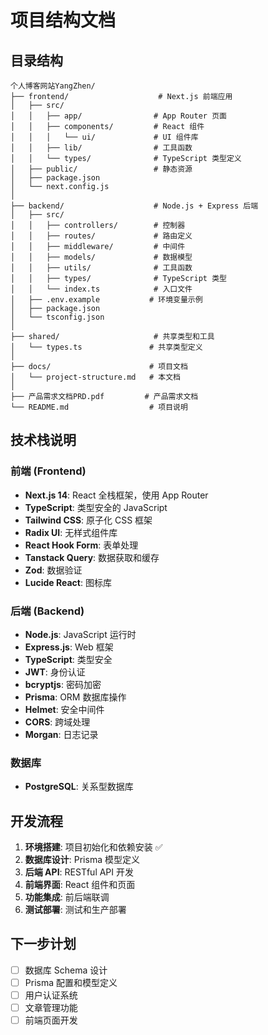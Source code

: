 # 项目结构文档

## 目录结构

```
个人博客网站YangZhen/
├── frontend/                    # Next.js 前端应用
│   ├── src/
│   │   ├── app/                # App Router 页面
│   │   ├── components/         # React 组件
│   │   │   └── ui/             # UI 组件库
│   │   ├── lib/                # 工具函数
│   │   └── types/              # TypeScript 类型定义
│   ├── public/                 # 静态资源
│   ├── package.json
│   └── next.config.js
│
├── backend/                    # Node.js + Express 后端
│   ├── src/
│   │   ├── controllers/        # 控制器
│   │   ├── routes/             # 路由定义
│   │   ├── middleware/         # 中间件
│   │   ├── models/             # 数据模型
│   │   ├── utils/              # 工具函数
│   │   ├── types/              # TypeScript 类型
│   │   └── index.ts            # 入口文件
│   ├── .env.example           # 环境变量示例
│   ├── package.json
│   └── tsconfig.json
│
├── shared/                     # 共享类型和工具
│   └── types.ts               # 共享类型定义
│
├── docs/                      # 项目文档
│   └── project-structure.md   # 本文档
│
├── 产品需求文档PRD.pdf         # 产品需求文档
└── README.md                  # 项目说明
```

## 技术栈说明

### 前端 (Frontend)
- **Next.js 14**: React 全栈框架，使用 App Router
- **TypeScript**: 类型安全的 JavaScript
- **Tailwind CSS**: 原子化 CSS 框架
- **Radix UI**: 无样式组件库
- **React Hook Form**: 表单处理
- **Tanstack Query**: 数据获取和缓存
- **Zod**: 数据验证
- **Lucide React**: 图标库

### 后端 (Backend)
- **Node.js**: JavaScript 运行时
- **Express.js**: Web 框架
- **TypeScript**: 类型安全
- **JWT**: 身份认证
- **bcryptjs**: 密码加密
- **Prisma**: ORM 数据库操作
- **Helmet**: 安全中间件
- **CORS**: 跨域处理
- **Morgan**: 日志记录

### 数据库
- **PostgreSQL**: 关系型数据库

## 开发流程

1. **环境搭建**: 项目初始化和依赖安装 ✅
2. **数据库设计**: Prisma 模型定义
3. **后端 API**: RESTful API 开发
4. **前端界面**: React 组件和页面
5. **功能集成**: 前后端联调
6. **测试部署**: 测试和生产部署

## 下一步计划

- [ ] 数据库 Schema 设计
- [ ] Prisma 配置和模型定义
- [ ] 用户认证系统
- [ ] 文章管理功能
- [ ] 前端页面开发